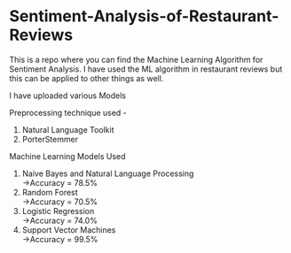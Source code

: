 # Sentiment-Analysis-of-Restaurant-Reviews

This is a repo where you can find the Machine Learning Algorithm for Sentiment Analysis.
I have used the ML algorithm in restaurant reviews but this can be applied to other things as well.

I have uploaded various Models

Preprocessing technique used - 
1. Natural Language Toolkit
2. PorterStemmer

Machine Learning Models Used
1. Naive Bayes and Natural Language Processing<br>
   ->Accuracy = 78.5%
2. Random Forest<br>
   ->Accuracy = 70.5%
4. Logistic Regression<br>
   ->Accuracy = 74.0%
6. Support Vector Machines<br>
   ->Accuracy = 99.5%
